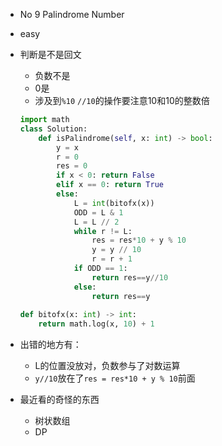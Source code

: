 * No 9 Palindrome Number 

* easy

* 判断是不是回文

  * 负数不是
  * 0是
  * 涉及到`%10` `//10`的操作要注意10和10的整数倍

  ```python
  import math
  class Solution:
      def isPalindrome(self, x: int) -> bool:
          y = x
          r = 0
          res = 0
          if x < 0: return False
          elif x == 0: return True
          else:
              L = int(bitofx(x))
              ODD = L & 1
              L = L // 2            
              while r != L:
                  res = res*10 + y % 10
                  y = y // 10                
                  r = r + 1
              if ODD == 1:
                  return res==y//10
              else:
                  return res==y
                      
  def bitofx(x: int) -> int:
      return math.log(x, 10) + 1
  ```

* 出错的地方有：
  * L的位置没放对，负数参与了对数运算
  * `y//10`放在了`res = res*10 + y % 10`前面
* 最近看的奇怪的东西
  * 树状数组
  * DP